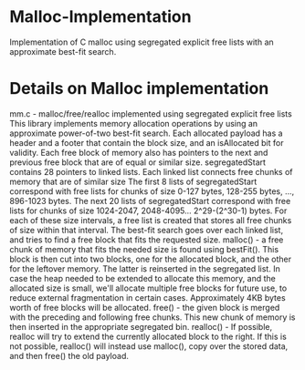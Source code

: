 # Malloc-Implementation
Implementation of C malloc using segregated explicit free lists with an approximate best-fit search.

# Details on Malloc implementation
mm.c - malloc/free/realloc implemented using segregated explicit free lists
This library implements memory allocation operations by using an approximate power-of-two best-fit search.
Each allocated payload has a header and a footer that contain the block size, and an isAllocated bit for validity.
Each free block of memory also has pointers to the next and previous free block that are of equal or similar size.
segregatedStart contains 28 pointers to linked lists. Each linked list connects free chunks of memory that are of similar size
The first 8 lists of segregatedStart correspond with free lists for chunks of size 0-127 bytes, 128-255 bytes, ..., 896-1023 bytes.
The next  20 lists of segregatedStart correspond with free lists for chunks of size 1024-2047, 2048-4095... 2^29-(2^30-1) bytes.
For each of these size intervals, a free list is created that stores all free chunks of size within that interval.
The best-fit search goes over each linked list, and tries to find a free block that fits the requested size.
malloc() - a free chunk of memory that fits the needed size is found using bestFit(). This block is then cut into two
blocks, one for the allocated block, and the other for the leftover memory. The latter is reinserted in the segregated list.
In case the heap needed to be extended to allocate this memory, and the allocated size is small, we'll allocate multiple
free blocks for future use, to reduce external fragmentation in certain cases. Approximately 4KB bytes worth of free blocks
will be allocated.
free() - the given block is merged with the preceding and following free chunks. This new chunk of memory is then inserted in
the appropriate segregated bin.
realloc() - If possible, realloc will try to extend the currently allocated block to the right. If this is not possible, realloc() will instead use malloc(), copy over the stored data, and then free() the old payload.

